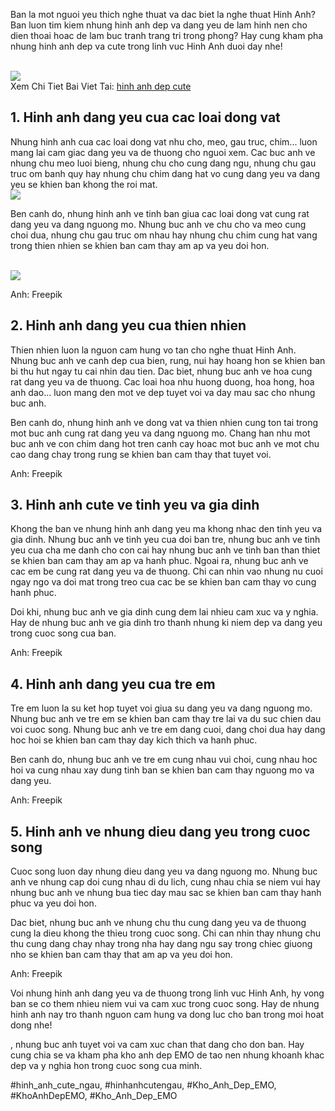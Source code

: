 <p>Ban la mot nguoi yeu thich nghe thuat va dac biet la nghe thuat Hinh Anh? Ban luon tim kiem nhung hinh anh dep va dang yeu de lam hinh nen cho dien thoai hoac de lam buc tranh trang tri trong phong? Hay cung kham pha nhung hinh anh dep va cute trong linh vuc Hinh Anh duoi day nhe!</p><br><img src="https://khoanhdepemo.com/wp-content/uploads/2024/12/image-30-1024x683.png"></br>
Xem Chi Tiet Bai Viet Tai: <a href="https://khoanhdepemo.com/hinh-anh-cute/">hinh anh dep cute</a><h2>1. Hinh anh dang yeu cua cac loai dong vat</h2><p>Nhung hinh anh cua cac loai dong vat nhu cho, meo, gau truc, chim... luon mang lai cam giac dang yeu va de thuong cho nguoi xem. Cac buc anh ve nhung chu meo luoi bieng, nhung chu cho cung dang ngu, nhung chu gau truc om banh quy hay nhung chu chim dang hat vo cung dang yeu va dang yeu se khien ban khong the roi mat.<br><img src="https://khoanhdepemo.com/wp-content/uploads/2024/12/image-14-1024x1024.png"></br><p>Ben canh do, nhung hinh anh ve tinh ban giua cac loai dong vat cung rat dang yeu va dang nguong mo. Nhung buc anh ve chu cho va meo cung choi dua, nhung chu gau truc om nhau hay nhung chu chim cung hat vang trong thien nhien se khien ban cam thay am ap va yeu doi hon.</p><br><img src="https://khoanhdepemo.com/wp-content/uploads/2024/12/image-106-1024x1024.png"></br><p>Anh: Freepik<h2>2. Hinh anh dang yeu cua thien nhien</h2><p>Thien nhien luon la nguon cam hung vo tan cho nghe thuat Hinh Anh. Nhung buc anh ve canh dep cua bien, rung, nui hay hoang hon se khien ban bi thu hut ngay tu cai nhin dau tien. Dac biet, nhung buc anh ve hoa cung rat dang yeu va de thuong. Cac loai hoa nhu huong duong, hoa hong, hoa anh dao... luon mang den mot ve dep tuyet voi va day mau sac cho nhung buc anh.</p><p>Ben canh do, nhung hinh anh ve dong vat va thien nhien cung ton tai trong mot buc anh cung rat dang yeu va dang nguong mo. Chang han nhu mot buc anh ve con chim dang hot tren canh cay hoac mot buc anh ve mot chu cao dang chay trong rung se khien ban cam thay that tuyet voi.<p>Anh: Freepik</p><h2>3. Hinh anh cute ve tinh yeu va gia dinh</h2><p>Khong the ban ve nhung hinh anh dang yeu ma khong nhac den tinh yeu va gia dinh. Nhung buc anh ve tinh yeu cua doi ban tre, nhung buc anh ve tinh yeu cua cha me danh cho con cai hay nhung buc anh ve tinh ban than thiet se khien ban cam thay am ap va hanh phuc. Ngoai ra, nhung buc anh ve cac em be cung rat dang yeu va de thuong. Chi can nhin vao nhung nu cuoi ngay ngo va doi mat trong treo cua cac be se khien ban cam thay vo cung hanh phuc.</p><p>Doi khi, nhung buc anh ve gia dinh cung dem lai nhieu cam xuc va y nghia. Hay de nhung buc anh ve gia dinh tro thanh nhung ki niem dep va dang yeu trong cuoc song cua ban.</p><p>Anh: Freepik</p><h2>4. Hinh anh dang yeu cua tre em</h2><p>Tre em luon la su ket hop tuyet voi giua su dang yeu va dang nguong mo. Nhung buc anh ve tre em se khien ban cam thay tre lai va du suc chien dau voi cuoc song. Nhung buc anh ve tre em dang cuoi, dang choi dua hay dang hoc hoi se khien ban cam thay day kich thich va hanh phuc.</p><p>Ben canh do, nhung buc anh ve tre em cung nhau vui choi, cung nhau hoc hoi va cung nhau xay dung tinh ban se khien ban cam thay nguong mo va dang yeu.</p><p>Anh: Freepik</p><h2>5. Hinh anh ve nhung dieu dang yeu trong cuoc song</h2><p>Cuoc song luon day nhung dieu dang yeu va dang nguong mo. Nhung buc anh ve nhung cap doi cung nhau di du lich, cung nhau chia se niem vui hay nhung buc anh ve nhung bua tiec day mau sac se khien ban cam thay hanh phuc va yeu doi hon.</p><p>Dac biet, nhung buc anh ve nhung chu thu cung dang yeu va de thuong cung la dieu khong the thieu trong cuoc song. Chi can nhin thay nhung chu thu cung dang chay nhay trong nha hay dang ngu say trong chiec giuong nho se khien ban cam thay that am ap va yeu doi hon.</p><p>Anh: Freepik</p><p>Voi nhung hinh anh dang yeu va de thuong trong linh vuc Hinh Anh, hy vong ban se co them nhieu niem vui va cam xuc trong cuoc song. Hay de nhung hinh anh nay tro thanh nguon cam hung va dong luc cho ban trong moi hoat dong nhe!</p><p>, nhung buc anh tuyet voi va cam xuc chan that dang cho don ban. Hay cung chia se va kham pha kho anh dep EMO de tao nen nhung khoanh khac dep va y nghia hon trong cuoc song cua minh.</p>
#hinh_anh_cute_ngau, #hinhanhcutengau, #Kho_Anh_Dep_EMO, #KhoAnhDepEMO, #Kho_Anh_Dep_EMO
